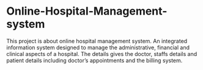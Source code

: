 # Online-Hospital-Management-system

This project is about online hospital management system.
An integrated information system designed to manage the administrative, financial and clinical aspects of a hospital.
The details gives the doctor, staffs details and patient details including doctor’s appointments and the billing system.
